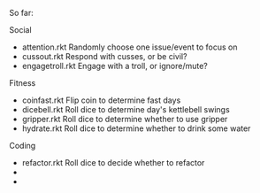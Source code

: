 So far:

Social
- attention.rkt Randomly choose one issue/event to focus on
- cussout.rkt Respond with cusses, or be civil?
- engagetroll.rkt Engage with a troll, or ignore/mute?

Fitness
- coinfast.rkt Flip coin to determine fast days
- dicebell.rkt Roll dice to determine day's kettlebell swings
- gripper.rkt Roll dice to determine whether to use gripper
- hydrate.rkt Roll dice to determine whether to drink some water

Coding
- refactor.rkt Roll dice to decide whether to refactor
-
-
